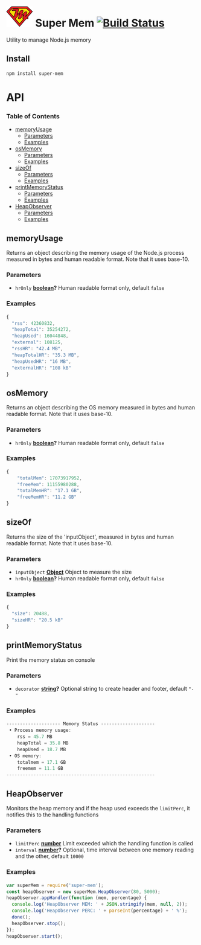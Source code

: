 # ![super-mem](docs/super-mem.png) Super Mem [![Build Status](https://travis-ci.org/deltavi/super-mem.svg?branch=master)](https://travis-ci.org/deltavi/super-mem)

Utility to manage Node.js memory

## Install

    npm install super-mem

# API

<!-- Generated by documentation.js. Update this documentation by updating the source code. -->

### Table of Contents

-   [memoryUsage](#memoryusage)
    -   [Parameters](#parameters)
    -   [Examples](#examples)
-   [osMemory](#osmemory)
    -   [Parameters](#parameters-1)
    -   [Examples](#examples-1)
-   [sizeOf](#sizeof)
    -   [Parameters](#parameters-2)
    -   [Examples](#examples-2)
-   [printMemoryStatus](#printmemorystatus)
    -   [Parameters](#parameters-3)
    -   [Examples](#examples-3)
-   [HeapObserver](#heapobserver)
    -   [Parameters](#parameters-4)
    -   [Examples](#examples-4)

## memoryUsage

Returns an object describing the memory usage of the Node.js process measured in bytes and human readable format.
Note that it uses base-10.

### Parameters

-   `hrOnly` **[boolean](https://developer.mozilla.org/docs/Web/JavaScript/Reference/Global_Objects/Boolean)?** Human readable format only, default `false`

### Examples

```javascript
{
  "rss": 42360832,
  "heapTotal": 35254272,
  "heapUsed": 16044848,
  "external": 108125,
  "rssHR": "42.4 MB",
  "heapTotalHR": "35.3 MB",
  "heapUsedHR": "16 MB",
  "externalHR": "108 kB"
}
```

## osMemory

Returns an object describing the OS memory measured in bytes and human readable format.
Note that it uses base-10.

### Parameters

-   `hrOnly` **[boolean](https://developer.mozilla.org/docs/Web/JavaScript/Reference/Global_Objects/Boolean)?** Human readable format only, default `false`

### Examples

```javascript
{
    "totalMem": 17073917952,
    "freeMem": 11155980288,
    "totalMemHR": "17.1 GB",
    "freeMemHR": "11.2 GB"
}
```

## sizeOf

Returns the size of the 'inputObject', measured in bytes and human readable format.
Note that it uses base-10.

### Parameters

-   `inputObject` **[Object](https://developer.mozilla.org/docs/Web/JavaScript/Reference/Global_Objects/Object)** Object to measure the size
-   `hrOnly` **[boolean](https://developer.mozilla.org/docs/Web/JavaScript/Reference/Global_Objects/Boolean)?** Human readable format only, default `false`

### Examples

```javascript
{
  "size": 20488,
  "sizeHR": "20.5 kB"
}
```

## printMemoryStatus

Print the memory status on console

### Parameters

-   `decorator` **[string](https://developer.mozilla.org/docs/Web/JavaScript/Reference/Global_Objects/String)?** Optional string to create header and footer, default `"-"`

### Examples

```javascript
-------------------- Memory Status --------------------
 • Process memory usage:
    rss = 45.7 MB
    heapTotal = 35.8 MB
    heapUsed = 18.7 MB
 • OS memory:
    totalmem = 17.1 GB
    freemem = 11.1 GB
-------------------------------------------------------
```

## HeapObserver

Monitors the heap memory and if the heap used exceeds the `limitPerc`, it notifies this to the handling functions

### Parameters

-   `limitPerc` **[number](https://developer.mozilla.org/docs/Web/JavaScript/Reference/Global_Objects/Number)** Limit exceeded which the handling function is called
-   `interval` **[number](https://developer.mozilla.org/docs/Web/JavaScript/Reference/Global_Objects/Number)?** Optional, time interval between one memory reading and the other, default `10000`

### Examples

```javascript
var superMem = require('super-mem');
const heapObserver = new superMem.HeapObserver(80, 5000);
heapObserver.appHandler(function (mem, percentage) {
  console.log('HeapObserver MEM: ' + JSON.stringify(mem, null, 2));
  console.log('HeapObserver PERC: ' + parseInt(percentage) + ' %');
  done();
  heapObserver.stop();
});
heapObserver.start();
```

